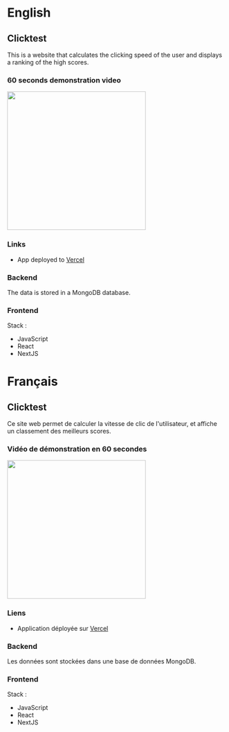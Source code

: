 # English

## Clicktest

This is a website that calculates the clicking speed of the user and displays a ranking of the high scores.

### 60 seconds demonstration video

<div align="left">
      <a href="https://www.youtube.com/watch?v=4BFTcT2xszI" target="_blank">
         <img src="https://img.youtube.com/vi/4BFTcT2xszI/0.jpg" width="320px">
      </a>
</div>

### Links

- App deployed to <a href="https://clicktest.vercel.app/">Vercel</a>

### Backend

The data is stored in a MongoDB database.

### Frontend

Stack :
- JavaScript
- React
- NextJS

# Français

## Clicktest

Ce site web permet de calculer la vitesse de clic de l'utilisateur, et affiche un classement des meilleurs scores.

### Vidéo de démonstration en 60 secondes

<div align="left">
      <a href="https://www.youtube.com/watch?v=bX5LOwnjz5w" target="_blank">
         <img src="https://img.youtube.com/vi/bX5LOwnjz5w/0.jpg" width="320px">
      </a>
</div>

### Liens

- Application déployée sur <a href="https://clicktest.vercel.app/">Vercel</a>

### Backend

Les données sont stockées dans une base de données MongoDB.

### Frontend

Stack :
- JavaScript
- React
- NextJS
